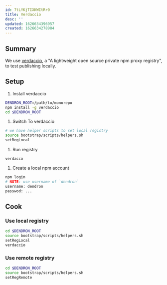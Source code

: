 ```yaml
---
id: 7tLYKjTIXKWItRr0
title: Verdaccio
desc: ''
updated: 1626634396957
created: 1626634278984
---
```


## Summary

We use [verdaccio](https://verdaccio.org/), a "A lightweight open source private npm proxy registry", to test publishing locally. 

## Setup

1. Install verdaccio
```sh
DENDRON_ROOT=/path/to/monorepo
npm install -g verdaccio
cd $DENDRON_ROOT
```
1. Switch To verdaccio
```sh
# we have helper scripts to set local registry
source bootstrap/scripts/helpers.sh
setRegLocal
```
1. Run registry
```
verdacco
```
1. Create a local npm account
```sh
npm login
# NOTE: use username of `dendron`
username: dendron
passwod: ...
```

## Cook

### Use local registry

```sh
cd $DENDRON_ROOT
source bootstrap/scripts/helpers.sh
setRegLocal
verdaccio
```	

### Use remote registry

```sh
cd $DENDRON_ROOT
source bootstrap/scripts/helpers.sh
setRegRemote
```	